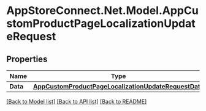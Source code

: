 # AppStoreConnect.Net.Model.AppCustomProductPageLocalizationUpdateRequest

## Properties

Name | Type | Description | Notes
------------ | ------------- | ------------- | -------------
**Data** | [**AppCustomProductPageLocalizationUpdateRequestData**](AppCustomProductPageLocalizationUpdateRequestData.md) |  | 

[[Back to Model list]](../README.md#documentation-for-models) [[Back to API list]](../README.md#documentation-for-api-endpoints) [[Back to README]](../README.md)

